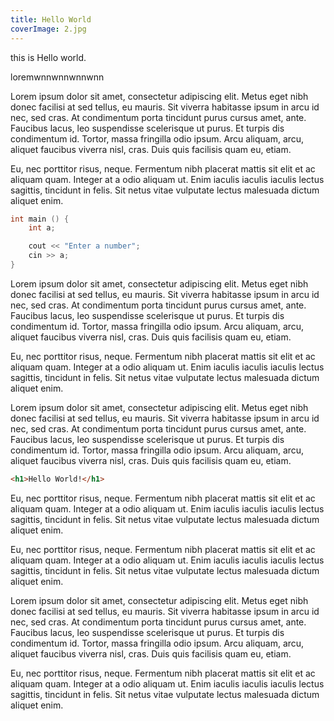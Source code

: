 ```yaml
---
title: Hello World
coverImage: 2.jpg
---
```


this is Hello world.

<!--more-->

loremwnnwnnwnnwnn

Lorem ipsum dolor sit amet, consectetur adipiscing elit. Metus eget nibh donec facilisi at sed tellus, eu mauris. Sit viverra habitasse ipsum in arcu id nec, sed cras. At condimentum porta tincidunt purus cursus amet, ante. Faucibus lacus, leo suspendisse scelerisque ut purus. Et turpis dis condimentum id. Tortor, massa fringilla odio ipsum. Arcu aliquam, arcu, aliquet faucibus viverra nisl, cras. Duis quis facilisis quam eu, etiam.

Eu, nec porttitor risus, neque. Fermentum nibh placerat mattis sit elit et ac aliquam quam. Integer at a odio aliquam ut. Enim iaculis iaculis iaculis lectus sagittis, tincidunt in felis. Sit netus vitae vulputate lectus malesuada dictum aliquet enim.

```cpp
int main () {
    int a;

    cout << "Enter a number";
    cin >> a;
}
```

Lorem ipsum dolor sit amet, consectetur adipiscing elit. Metus eget nibh donec facilisi at sed tellus, eu mauris. Sit viverra habitasse ipsum in arcu id nec, sed cras. At condimentum porta tincidunt purus cursus amet, ante. Faucibus lacus, leo suspendisse scelerisque ut purus. Et turpis dis condimentum id. Tortor, massa fringilla odio ipsum. Arcu aliquam, arcu, aliquet faucibus viverra nisl, cras. Duis quis facilisis quam eu, etiam.

Eu, nec porttitor risus, neque. Fermentum nibh placerat mattis sit elit et ac aliquam quam. Integer at a odio aliquam ut. Enim iaculis iaculis iaculis lectus sagittis, tincidunt in felis. Sit netus vitae vulputate lectus malesuada dictum aliquet enim.

Lorem ipsum dolor sit amet, consectetur adipiscing elit. Metus eget nibh donec facilisi at sed tellus, eu mauris. Sit viverra habitasse ipsum in arcu id nec, sed cras. At condimentum porta tincidunt purus cursus amet, ante. Faucibus lacus, leo suspendisse scelerisque ut purus. Et turpis dis condimentum id. Tortor, massa fringilla odio ipsum. Arcu aliquam, arcu, aliquet faucibus viverra nisl, cras. Duis quis facilisis quam eu, etiam.

```html
<h1>Hello World!</h1>
```

Eu, nec porttitor risus, neque. Fermentum nibh placerat mattis sit elit et ac aliquam quam. Integer at a odio aliquam ut. Enim iaculis iaculis iaculis lectus sagittis, tincidunt in felis. Sit netus vitae vulputate lectus malesuada dictum aliquet enim.

Eu, nec porttitor risus, neque. Fermentum nibh placerat mattis sit elit et ac aliquam quam. Integer at a odio aliquam ut. Enim iaculis iaculis iaculis lectus sagittis, tincidunt in felis. Sit netus vitae vulputate lectus malesuada dictum aliquet enim.

Lorem ipsum dolor sit amet, consectetur adipiscing elit. Metus eget nibh donec facilisi at sed tellus, eu mauris. Sit viverra habitasse ipsum in arcu id nec, sed cras. At condimentum porta tincidunt purus cursus amet, ante. Faucibus lacus, leo suspendisse scelerisque ut purus. Et turpis dis condimentum id. Tortor, massa fringilla odio ipsum. Arcu aliquam, arcu, aliquet faucibus viverra nisl, cras. Duis quis facilisis quam eu, etiam.

Eu, nec porttitor risus, neque. Fermentum nibh placerat mattis sit elit et ac aliquam quam. Integer at a odio aliquam ut. Enim iaculis iaculis iaculis lectus sagittis, tincidunt in felis. Sit netus vitae vulputate lectus malesuada dictum aliquet enim.
